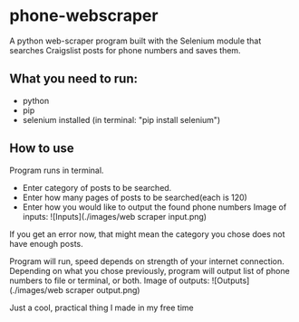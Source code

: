 # phone-webscraper
A python web-scraper program built with the Selenium module that searches Craigslist posts for phone numbers and saves them.

## What you need to run:
- python
- pip
- selenium installed (in terminal: "pip install selenium")

## How to use
Program runs in terminal. 

- Enter category of posts to be searched.
- Enter how many pages of posts to be searched(each is 120)
- Enter how you would like to output the found phone numbers
Image of inputs:
![Inputs](./images/web scraper input.png)


If you get an error now, that might mean the category you chose does not have enough posts.

Program will run, speed depends on strength of your internet connection.
Depending on what you chose previously, program will output list of phone numbers to file or terminal, or both.
Image of outputs:
![Outputs](./images/web scraper output.png)

Just a cool, practical thing I made in my free time
